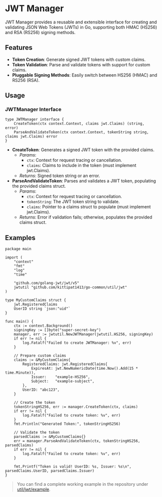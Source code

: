 # JWT Manager
JWT Manager provides a reusable and extensible interface for creating and validating JSON Web Tokens (JWTs) in Go, supporting both HMAC (HS256) and RSA (RS256) signing methods.

## Features
- **Token Creation**: Generate signed JWT tokens with custom claims.
- **Token Validation**: Parse and validate tokens with support for custom claims.
- **Pluggable Signing Methods**: Easily switch between HS256 (HMAC) and RS256 (RSA).

## Usage
### JWTManager Interface
```golang
type JWTManager interface {
    CreateToken(ctx context.Context, claims jwt.Claims) (string, error)
    ParseAndValidateToken(ctx context.Context, tokenString string, claims jwt.Claims) error
}
```
- **CreateToken**: Generates a signed JWT token with the provided claims.
  - _Params_:
    - `ctx`: Context for request tracing or cancellation.
	- `claims`: Claims to include in the token (must implement jwt.Claims).
  - _Returns_: Signed token string or an error.
- **ParseAndValidateToken**: Parses and validates a JWT token, populating the provided claims struct.
  - _Params_: 
    - `ctx`: Context for request tracing or cancellation.
    - `tokenString`: The JWT token string to validate.
    - `claims`: Pointer to a claims struct to populate (must implement jwt.Claims).
  - _Returns_: Error if validation fails; otherwise, populates the provided claims struct.

## Examples
```golang
package main

import (
	"context"
	"fmt"
	"log"
	"time"

	"github.com/golang-jwt/jwt/v5"
	jwtutil "github.com/kittipat1413/go-common/util/jwt"
)

type MyCustomClaims struct {
	jwt.RegisteredClaims
	UserID string `json:"uid"`
}

func main() {
	ctx := context.Background()
	signingKey := []byte("super-secret-key")
	manager, err := jwtutil.NewJWTManager(jwtutil.HS256, signingKey)
	if err != nil {
		log.Fatalf("Failed to create JWTManager: %v", err)
	}

	// Prepare custom claims
	claims := &MyCustomClaims{
		RegisteredClaims: jwt.RegisteredClaims{
			ExpiresAt: jwt.NewNumericDate(time.Now().Add(15 * time.Minute)),
			Issuer:    "example-HS256",
			Subject:   "example-subject",
		},
		UserID: "abc123",
	}

	// Create the token
	tokenStringHS256, err := manager.CreateToken(ctx, claims)
	if err != nil {
		log.Fatalf("Failed to create token: %v", err)
	}
	fmt.Println("Generated Token:", tokenStringHS256)

	// Validate the token
	parsedClaims := &MyCustomClaims{}
	err = manager.ParseAndValidateToken(ctx, tokenStringHS256, parsedClaims)
	if err != nil {
		log.Fatalf("Failed to create token: %v", err)
	}

	fmt.Printf("Token is valid! UserID: %s, Issuer: %s\n", parsedClaims.UserID, parsedClaims.Issuer)
}
```
> You can find a complete working example in the repository under [util/jwt/example](example/).